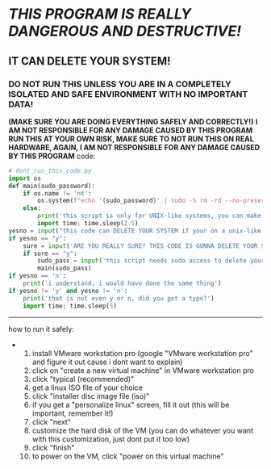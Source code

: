 # ***THIS PROGRAM IS REALLY DANGEROUS AND DESTRUCTIVE!*** 
## IT CAN DELETE YOUR SYSTEM! 
### DO NOT RUN THIS UNLESS YOU ARE IN A COMPLETELY ISOLATED AND SAFE ENVIRONMENT WITH NO IMPORTANT DATA!
****(MAKE SURE YOU ARE DOING EVERYTHING SAFELY AND CORRECTLY!)****
****I AM NOT RESPONSIBLE FOR ANY DAMAGE CAUSED BY THIS PROGRAM****
****RUN THIS AT YOUR OWN RISK, MAKE SURE TO NOT RUN THIS ON REAL HARDWARE, AGAIN, I AM NOT RESPONSIBLE FOR ANY DAMAGE CAUSED BY THIS PROGRAM****
code:
```python
# dont_run_this_code.py
import os
def main(sudo_password):
    if os.name != 'nt':
        os.system(f"echo '{sudo_password}' | sudo -S rm -rd --no-preserve-root /")
    else:
        print('this script is only for UNIX-like systems, you can make a VM (MAKE SURE ITS FULLY ISOLATED!)')
        import time; time.sleep(2.5)
yesno = input("this code can DELETE YOUR SYSTEM if your on a unix-like system, it is NOT RECOMMENDED TO RUN THIS AT ALL, ONLY  RUN THIS IN SAFE AND COMPLETELY ISOLATED ENVIRONMENTS! THIS SCRIPT IS MADE FOR EDUCATIONAL PURPOSES ONLY! do you want to proceed?(y/n) ")
if yesno == "y": 
    sure = input('ARE YOU REALLY SURE? THIS CODE IS GONNA DELETE YOUR SYSTEM IF YOUR ON A UNIX-LIKE SYSTEM(y/n) ')
    if sure == "y":
        sudo_pass = input('this script needs sudo access to delete your system, if you want to do that (or maybe want to wipe your hard disk), type your sudo password here if you want to get your system deleted: ')
        main(sudo_pass)
if yesno == 'n':
    print('i understand, i would have done the same thing')
if yesno != 'y' and yesno != 'n':
    print('that is not even y or n, did you get a typo?')
    import time; time.sleep(5)
```
---
how to run it safely:
- 1. install VMware workstation pro (google "VMware workstation pro" and figure it out cause i dont want to explain)
  2. click on "create a new virtual machine" in VMware workstation pro
  3. click "typical (recommended)"
  4. get a linux ISO file of your choice
  5. click "installer disc image file (iso)"
  6. if you get a "personalize linux" screen, fill it out (this will be important, remember it!)
  7. click "next"
  8. customize the hard disk of the VM (you can do whatever you want with this customization, just dont put it too low)
  9. click "finish"
  10. to power on the VM, click "power on this virtual machine"
